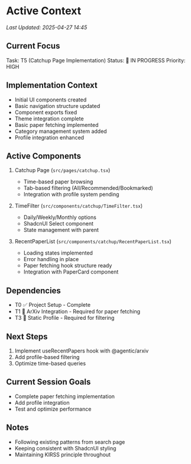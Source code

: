 # Active Context
*Last Updated: 2025-04-27 14:45*

## Current Focus
Task: T5 (Catchup Page Implementation)
Status: 🔄 IN PROGRESS
Priority: HIGH

## Implementation Context
- Initial UI components created
- Basic navigation structure updated
- Component exports fixed
- Theme integration complete
- Basic paper fetching implemented
- Category management system added
- Profile integration enhanced

## Active Components
1. Catchup Page (`src/pages/catchup.tsx`)
   - Time-based paper browsing
   - Tab-based filtering (All/Recommended/Bookmarked)
   - Integration with profile system pending

2. TimeFilter (`src/components/catchup/TimeFilter.tsx`)
   - Daily/Weekly/Monthly options
   - ShadcnUI Select component
   - State management with parent

3. RecentPaperList (`src/components/catchup/RecentPaperList.tsx`)
   - Loading states implemented
   - Error handling in place
   - Paper fetching hook structure ready
   - Integration with PaperCard component

## Dependencies
- T0 ✅ Project Setup - Complete
- T1 🔄 ArXiv Integration - Required for paper fetching
- T3 🔄 Static Profile - Required for filtering

## Next Steps
1. Implement useRecentPapers hook with @agentic/arxiv
2. Add profile-based filtering
3. Optimize time-based queries

## Current Session Goals
- Complete paper fetching implementation
- Add profile integration
- Test and optimize performance

## Notes
- Following existing patterns from search page
- Keeping consistent with ShadcnUI styling
- Maintaining KIRSS principle throughout